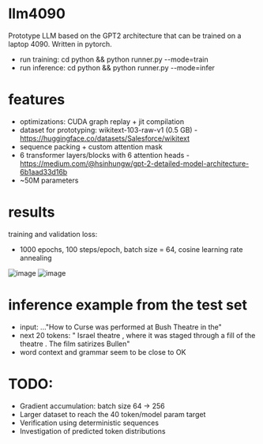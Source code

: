 # llm4090
Prototype LLM based on the GPT2 architecture that can be trained on a laptop 4090. Written in pytorch.

- run training: cd python && python runner.py --mode=train
- run inference: cd python && python runner.py --mode=infer

# features
- optimizations: CUDA graph replay + jit compilation
- dataset for prototyping: wikitext-103-raw-v1 (0.5 GB) - https://huggingface.co/datasets/Salesforce/wikitext
- sequence packing + custom attention mask
- 6 transformer layers/blocks with 6 attention heads - https://medium.com/@hsinhungw/gpt-2-detailed-model-architecture-6b1aad33d16b
- ~50M parameters

# results
training and validation loss:
- 1000 epochs, 100 steps/epoch, batch size = 64, cosine learning rate annealing

![image](https://github.com/user-attachments/assets/3a9fdf3b-44b2-4438-9c68-09007a4a054c)
![image](https://github.com/user-attachments/assets/74da70f6-cc67-4960-89ac-26a1f2d5269c)

# inference example from the test set
- input: ..."How to Curse was performed at Bush Theatre in the"
- next 20 tokens: " Israel theatre , where it was staged through a fill of the theatre . The film satirizes Bullen"
- word context and grammar seem to be close to OK

# TODO:
- Gradient accumulation: batch size 64 -> 256
- Larger dataset to reach the 40 token/model param target
- Verification using deterministic sequences
- Investigation of predicted token distributions
